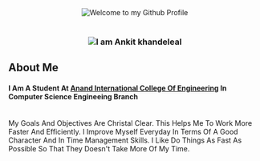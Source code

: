 <div align="center">
  <img src="https://github.com/BrunnerLivio/brunnerlivio/blob/master/images/welcome.png?raw=true" style="max-width: 100%;" alt="Welcome to my Github Profile" />
  <br />
  <br />
</div>
<h3 align="center">
  <img src="https://th.bing.com/th/id/R.3383d105890c3301d177a65f57bb9cd7?rik=z4d7pxOmKRD%2bZw&riu=http%3a%2f%2ffc05.deviantart.net%2ffs71%2ff%2f2012%2f258%2f4%2f2%2fwelcome_sign_by_onecola-d5erf9b.png&ehk=86T0cIJHcUWcgMHRVrEZy6M%2fYw8CX1XfppHaZn12G5Q%3d&risl=&pid=ImgRaw&r=0" style="max-width: 100%;" alt="I am Ankit khandeleal" /> 

## About Me
 
#### I Am A Student At <a href="https://anandice.ac.in">Anand International College Of Engineering</a> In Computer Science Engineeing Branch
<br>
My Goals And Objectives Are Christal Clear. This Helps Me To Work More Faster And Efficiently.
I Improve Myself Everyday In Terms Of A Good Character And In Time Management Skills.
I Like Do Things As Fast As Possible So That They Doesn't Take More Of My Time.
<br>


